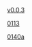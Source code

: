 [v0.0.3](https://github.com/littleflute/Miyazaki-Hayao/edit/master/README.md)

[0113](0113)

[0140a](0140a/0140a/dvd)


